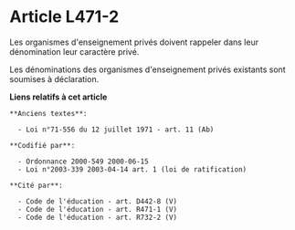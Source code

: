 # Article L471-2

Les organismes d'enseignement privés doivent rappeler dans leur dénomination leur caractère privé.

Les dénominations des organismes d'enseignement privés existants sont soumises à déclaration.

**Liens relatifs à cet article**

	**Anciens textes**:

	  - Loi n°71-556 du 12 juillet 1971 - art. 11 (Ab)

	**Codifié par**:

	  - Ordonnance 2000-549 2000-06-15
	  - Loi n°2003-339 2003-04-14 art. 1 (loi de ratification)

	**Cité par**:

	  - Code de l'éducation - art. D442-8 (V)
	  - Code de l'éducation - art. R471-1 (V)
	  - Code de l'éducation - art. R732-2 (V)
